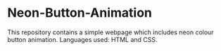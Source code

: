 # Neon-Button-Animation
This repository contains a simple webpage which includes neon colour button animation. Languages used: HTML and CSS.
